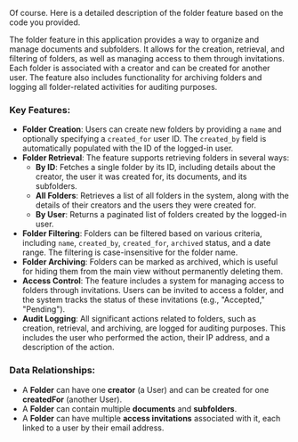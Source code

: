 Of course. Here is a detailed description of the folder feature based on the code you provided.

The folder feature in this application provides a way to organize and manage documents and subfolders. It allows for the creation, retrieval, and filtering of folders, as well as managing access to them through invitations. Each folder is associated with a creator and can be created for another user. The feature also includes functionality for archiving folders and logging all folder-related activities for auditing purposes.

### Key Features:

- **Folder Creation**: Users can create new folders by providing a `name` and optionally specifying a `created_for` user ID. The `created_by` field is automatically populated with the ID of the logged-in user.
- **Folder Retrieval**: The feature supports retrieving folders in several ways:
    - **By ID**: Fetches a single folder by its ID, including details about the creator, the user it was created for, its documents, and its subfolders.
    - **All Folders**: Retrieves a list of all folders in the system, along with the details of their creators and the users they were created for.
    - **By User**: Returns a paginated list of folders created by the logged-in user.
- **Folder Filtering**: Folders can be filtered based on various criteria, including `name`, `created_by`, `created_for`, `archived` status, and a date range. The filtering is case-insensitive for the folder name.
- **Folder Archiving**: Folders can be marked as archived, which is useful for hiding them from the main view without permanently deleting them.
- **Access Control**: The feature includes a system for managing access to folders through invitations. Users can be invited to access a folder, and the system tracks the status of these invitations (e.g., "Accepted," "Pending").
- **Audit Logging**: All significant actions related to folders, such as creation, retrieval, and archiving, are logged for auditing purposes. This includes the user who performed the action, their IP address, and a description of the action.

### Data Relationships:

- A **Folder** can have one **creator** (a User) and can be created for one **createdFor** (another User).
- A **Folder** can contain multiple **documents** and **subfolders**.
- A **Folder** can have multiple **access invitations** associated with it, each linked to a user by their email address.
